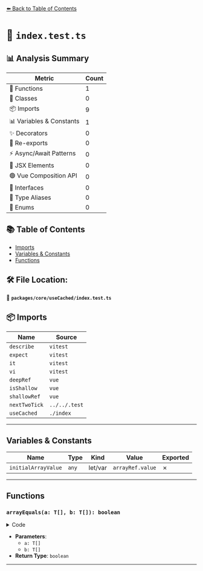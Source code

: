 [⬅️ Back to Table of Contents](../../../index.md)

# 📄 `index.test.ts`

## 📊 Analysis Summary

| Metric | Count |
|--------|-------|
| 🔧 Functions | 1 |
| 🧱 Classes | 0 |
| 📦 Imports | 9 |
| 📊 Variables & Constants | 1 |
| ✨ Decorators | 0 |
| 🔄 Re-exports | 0 |
| ⚡ Async/Await Patterns | 0 |
| 💠 JSX Elements | 0 |
| 🟢 Vue Composition API | 0 |
| 📐 Interfaces | 0 |
| 📑 Type Aliases | 0 |
| 🎯 Enums | 0 |

## 📚 Table of Contents

- [Imports](#imports)
- [Variables & Constants](#variables-constants)
- [Functions](#functions)

## 🛠️ File Location:
📂 **`packages/core/useCached/index.test.ts`**

## 📦 Imports

| Name | Source |
|------|--------|
| `describe` | `vitest` |
| `expect` | `vitest` |
| `it` | `vitest` |
| `vi` | `vitest` |
| `deepRef` | `vue` |
| `isShallow` | `vue` |
| `shallowRef` | `vue` |
| `nextTwoTick` | `../../.test` |
| `useCached` | `./index` |


---

## Variables & Constants

| Name | Type | Kind | Value | Exported |
|------|------|------|-------|----------|
| `initialArrayValue` | `any` | let/var | `arrayRef.value` | ✗ |


---

## Functions

### `arrayEquals(a: T[], b: T[]): boolean`

<details><summary>Code</summary>

```ts
function arrayEquals<T>(a: T[], b: T[]): boolean {
  if (a.length !== b.length)
    return false

  for (let i = 0; i < a.length; i++) {
    if (a[i] !== b[i])
      return false
  }
  return true
}
```
</details>

- **Parameters**:
  - `a: T[]`
  - `b: T[]`
- **Return Type**: `boolean`

---